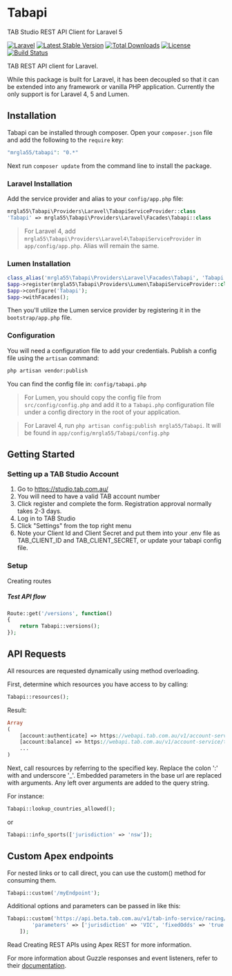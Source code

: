 # Tabapi
TAB Studio REST API Client for Laravel 5

[![Laravel](https://img.shields.io/badge/Laravel-5.5-orange.svg?style=flat-square)](http://laravel.com)
[![Latest Stable Version](https://img.shields.io/packagist/v/mrgla55/Tabapi.svg?style=flat-square)](https://packagist.org/packages/mrgla55/Tabapi)
[![Total Downloads](https://img.shields.io/packagist/dt/mrgla55/Tabapi.svg?style=flat-square)](https://packagist.org/packages/mrgla55/Tabapi)
[![License](https://img.shields.io/packagist/l/mrgla55/Tabapi.svg?style=flat-square)](https://packagist.org/packages/mrgla55/Tabapi)
[![Build Status](https://img.shields.io/travis/mrgla55/Tabapi.svg?style=flat-square)](https://travis-ci.org/mrgla55/Tabapi)

TAB REST API client for Laravel.

While this package is built for Laravel, it has been decoupled so that it can be extended into any framework or vanilla PHP application. Currently the only support is for Laravel 4, 5 and Lumen.

## Installation

Tabapi can be installed through composer. Open your `composer.json` file and add the following to the `require` key:
```php
"mrgla55/tabapi": "0.*"
```
Next run `composer update` from the command line to install the package.

### Laravel Installation

Add the service provider and alias to your `config/app.php` file:

```php
mrgla55\Tabapi\Providers\Laravel\TabapiServiceProvider::class
'Tabapi' => mrgla55\Tabapi\Providers\Laravel\Facades\Tabapi::class
```

>For Laravel 4, add `mrgla55\Tabapi\Providers\Laravel4\TabapiServiceProvider` in `app/config/app.php`. Alias will remain the same.

### Lumen Installation 

```php
class_alias('mrgla55\Tabapi\Providers\Laravel\Facades\Tabapi', 'Tabapi');
$app->register(mrgla55\Tabapi\Providers\Lumen\TabapiServiceProvider::class);
$app->configure('Tabapi');
$app->withFacades();
```
Then you'll utilize the Lumen service provider by registering it in the `bootstrap/app.php` file.

### Configuration
You will need a configuration file to add your credentials. Publish a config file using the `artisan` command:
```bash
php artisan vendor:publish
```
You can find the config file in: `config/tabapi.php`

>For Lumen, you should copy the config file from `src/config/config.php` and add it to a `Tabapi.php` configuration file under a config directory in the root of your application. 

>For Laravel 4, run `php artisan config:publish mrgla55/Tabapi`. It will be found in `app/config/mrgla55/Tabapi/config.php`

## Getting Started
### Setting up a TAB Studio Account
1. Go to https://studio.tab.com.au/
2. You will need to have a valid TAB account number
3. Click register and complete the form. Registration approval normally takes 2-3 days.
4. Log in to TAB Studio
5. Click "Settings" from the top right menu
6. Note your Client Id and Client Secret and put them into your .env file as TAB_CLIENT_ID and TAB_CLIENT_SECRET, or update your tabapi config file.


### Setup
Creating routes

##### Test API flow
```php
Route::get('/versions', function()
{
    return Tabapi::versions();
});
```

## API Requests

All resources are requested dynamically using method overloading.

First, determine which resources you have access to by calling:
```php
Tabapi::resources();
```
Result:
```php
Array
(
    [account:authenticate] => https://webapi.tab.com.au/v1/account-service/tab/authenticate
    [account:balance] => https://webapi.tab.com.au/v1/account-service/tab/accounts/{accountNumber}/balance
	...
)
```
Next, call resources by referring to the specified key. Replace the colon ':' with and underscore '_'.
Embedded parameters in the base url are replaced with arguments. Any left over arguments are added to the query string.

For instance:
```php
Tabapi::lookup_countries_allowed();
```
or
```php
Tabapi::info_sports(['jurisdiction' => 'nsw']);
```

## Custom Apex endpoints
For nested links or to call direct, you can use the custom() method for consuming them.

```php
Tabapi::custom('/myEndpoint');
```
Additional options and parameters can be passed in like this:

```php
Tabapi::custom('https://api.beta.tab.com.au/v1/tab-info-service/racing/dates/2018-11-06/meetings/R/Racing%20-%20Futures/races/Melbourne%20Cup%20(All%20In)', [
		'parameters' => ['jurisdiction' => 'VIC', 'fixedOdds' => 'true']
	]);
```
Read Creating REST APIs using Apex REST for more information.

For more information about Guzzle responses and event listeners, refer to their [documentation](http://guzzle.readthedocs.org).